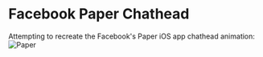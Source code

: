 Facebook Paper Chathead
=======================

Attempting to recreate the Facebook's Paper iOS app chathead animation:
![Paper](http://recordit.co/uqDeKE9zFZ.gif)

